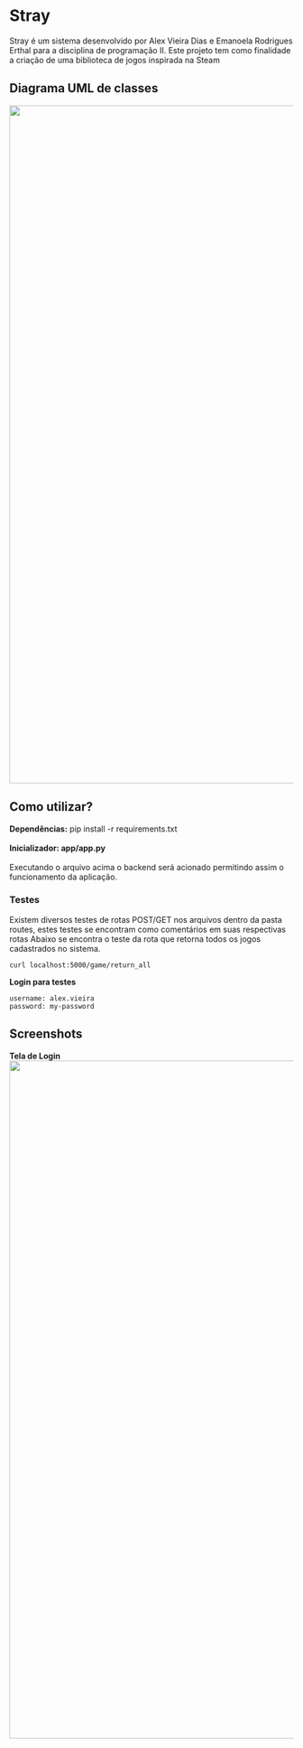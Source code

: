 # Stray
Stray é um sistema desenvolvido por Alex Vieira Dias e Emanoela Rodrigues Erthal para a disciplina de
programação II. Este projeto tem como finalidade a criação de uma biblioteca de jogos inspirada na Steam

## Diagrama UML de classes
<img src="https://i.ibb.co/PrxhzFr/diagrama-uml-classes.jpg" width="1200px">

## Como utilizar?
**Dependências:** pip install -r requirements.txt <br/><br/>
**Inicializador: app/app.py** <br/><br/>
Executando o arquivo acima o backend será acionado permitindo assim o funcionamento da aplicação.


### Testes

Existem diversos testes de rotas POST/GET nos arquivos dentro da pasta routes, estes testes se encontram como comentários em suas respectivas rotas
Abaixo se encontra o teste da rota que retorna todos os jogos cadastrados no sistema.

```
curl localhost:5000/game/return_all
```

**Login para testes**
```
username: alex.vieira
password: my-password
```

## Screenshots
**Tela de Login** 
<img src="https://i.ibb.co/PwLDnVH/login.png" width="1200px">
